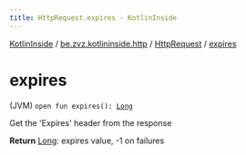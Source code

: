 ```yaml
---
title: HttpRequest.expires - KotlinInside
---
```


[KotlinInside](../../index.html) / [be.zvz.kotlininside.http](../index.html) / [HttpRequest](index.html) / [expires](./expires.html)

# expires

(JVM) `open fun expires(): `[`Long`](https://kotlinlang.org/api/latest/jvm/stdlib/kotlin/-long/index.html)

Get the 'Expires' header from the response

**Return**
[Long](https://kotlinlang.org/api/latest/jvm/stdlib/kotlin/-long/index.html): expires value, -1 on failures

